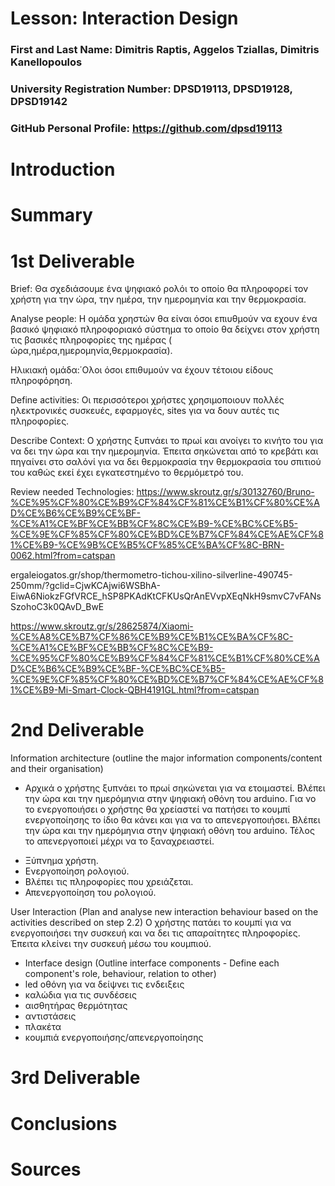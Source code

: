 # Lesson: Interaction Design

### First and Last Name: Dimitris Raptis, Aggelos Tziallas, Dimitris Kanellopoulos
### University Registration Number: DPSD19113, DPSD19128, DPSD19142
### GitHub Personal Profile: https://github.com/dpsd19113

# Introduction

# Summary


# 1st Deliverable
Brief:
Θα σχεδιάσουμε ένα ψηφιακό ρολόι το οποίο θα πληροφορεί τον χρήστη για την ώρα, την ημέρα, την ημερομηνία και την θερμοκρασία. 

Analyse people:
Η ομάδα χρηστών θα είναι όσοι επιυθμούν να εχουν ένα βασικό ψηφιακό πληροφοριακό σύστημα το οποίο θα δείχνει στον χρήστη τις βασικές πληροφορίες της ημέρας      ( ώρα,ημέρα,ημερομηνία,θερμοκρασία).

Ηλικιακή ομάδα:΄Ολοι όσοι επιθυμούν να έχουν τέτοιου είδους πληροφόρηση.

Define activities:
Οι περισσότεροι χρήστες χρησιμοποιουν πολλές ηλεκτρονικές συσκευές, εφαρμογές, sites για να δουν αυτές τις πληροφορίες.

Describe Context:
Ο χρήστης ξυπνάει το πρωί και ανοίγει το κινήτο του για να δει την ώρα και την ημερομηνία. Έπειτα σηκώνεται από το κρεβάτι και πηγαίνει στο σαλόνί για να δει  θερμοκρασία την θερμοκρασία του σπιτιού του καθώς εκεί έχει εγκατεστημένο το θερμόμετρό του.

Review needed Technologies:
https://www.skroutz.gr/s/30132760/Bruno-%CE%95%CF%80%CE%B9%CF%84%CF%81%CE%B1%CF%80%CE%AD%CE%B6%CE%B9%CE%BF-%CE%A1%CE%BF%CE%BB%CF%8C%CE%B9-%CE%BC%CE%B5-%CE%9E%CF%85%CF%80%CE%BD%CE%B7%CF%84%CE%AE%CF%81%CE%B9-%CE%9B%CE%B5%CF%85%CE%BA%CF%8C-BRN-0062.html?from=catspan

ergaleiogatos.gr/shop/thermometro-tichou-xilino-silverline-490745-250mm/?gclid=CjwKCAjwi6WSBhA-EiwA6NiokzFGfVRCE_hSP8PKAdKtCFKUsQrAnEVvpXEqNkH9smvC7vFANsSzohoC3k0QAvD_BwE

https://www.skroutz.gr/s/28625874/Xiaomi-%CE%A8%CE%B7%CF%86%CE%B9%CE%B1%CE%BA%CF%8C-%CE%A1%CE%BF%CE%BB%CF%8C%CE%B9-%CE%95%CF%80%CE%B9%CF%84%CF%81%CE%B1%CF%80%CE%AD%CE%B6%CE%B9%CE%BF-%CE%BC%CE%B5-%CE%9E%CF%85%CF%80%CE%BD%CE%B7%CF%84%CE%AE%CF%81%CE%B9-Mi-Smart-Clock-QBH4191GL.html?from=catspan





# 2nd Deliverable
 Information architecture (outline the major information components/content and their organisation)

- Αρχικά ο χρήστης ξυπνάει το πρωί σηκώνεται για να ετοιμαστεί. Βλέπει την ώρα και την ημερόμηνια στην ψηφιακή οθόνη του arduino. Για νο το ενεργοποιήσει ο χρήστης θα χρείαστεί να πατήσει το κουμπί ενεργοποίησης το ίδιο θα κάνει και για να το απενεργοποιήσει. Βλέπει την ώρα και την ημερόμηνια στην ψηφιακή οθόνη του arduino.  Τέλος το απενεργοποιεί μέχρι να το ξαναχρειαστεί.

* Ξύπνημα χρήστη.
* Ενεργοποίηση ρολογιού.
* Βλέπει τις πληροφορίες που χρειάζεται.
* Απενεργοποίηση του ρολογιού.

 User Interaction (Plan and analyse new interaction behaviour based on the activities described on step 2.2) 
Ο χρήστης πατάει το κουμπί για να ενεργοποιήσει την συσκευή και να δει τις απαραίτητες πληροφορίες.
Έπειτα κλείνει την συσκευή μέσω του κουμπιού.

- Interface design (Outline interface components - Define each component's role, behaviour, relation to other) 
- led οθόνη για να δείψνει τις ενδειξεις
- καλώδια για τις συνδέσεις
- αισθητήρας θερμότητας
- αντιστάσεις
- πλακέτα
- κουμπιά ενεργοποιήσης/απενεργοποίησης

# 3rd Deliverable 


# Conclusions


# Sources
